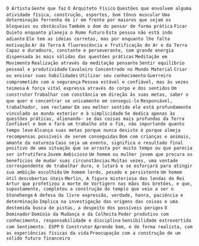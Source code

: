 `O Artista` `Gente que faz` `O Arquiteto Físico` `Questões que envolvem alguma atividade física, construção, esportes, bom tônus muscular` `Uma determinação ferrenha de ir em frente por maiores que sejam os bloqueios ou obstáculos` `Também o dom do pensar de forma prática` `Ficar Quieto enquanto planeja o Rumo Futuro` `Esta pessoa não está indo adiante` `Ele tem as ideias corretas, mas por enquanto lhe falta motivação` `Ar da Terra` `A fluorescência e frutificação do Ar e da Terra` `Capaz e duradouro, constante e perseverante, com grande energia dispensada às mais sólidas das questões práticas` `Meditação em Movimento` `Realização através da meditação pensante` `Sentir equilíbrio pessoal e produtividade` `Cavaleiro Concentrado no Mundo Material` `Criar ou ensinar suas habilidades` `Utilizar seu conhecimento` `Guerreiro comprometido com a segurança` `Pessoa estável e confiável, mas às vezes teimosa` `A força vital expressa através do corpo e dos sentidos` `Um construtor` `Trabalhar com constância em direção às suas metas, saber o que quer e concentrar se unicamente em consegui-lo` `Responsável, trabalhador, sem reclamar` `Em seu melhor sentido ele está profundamente vinculado ao mundo exterior e à simplicidade` `Se dedica apenas às questões práticas, alienando- se das coisas mais profundas da Terra` `Confiável e bom e fará um trabalho até o fim, não importando quanto tempo leve` `Alcança suas metas porque nunca desiste é porque almeja recompensas possíveis de serem conseguidas` `Bom com crianças e animais, amante da natureza` `Caso seja um evento, significa o resultado final positivo de uma situação que se arrasta por muito tempo ou que parecia ser infrutífera` `Jovem Ambicioso` `Um homem ou mulher jovem que procura os benefícios de mudar suas circunstâncias` `Muitas vezes, uma vontade correspondente de trabalhar duro, e lutará e se esforçará para atingir sua ambição escolhida` `Um homem lerdo, pesado e persistente` `Um homem útil` `descobertas úteis` `Merlin, A figura misteriosa das lendas do Rei Artur que profetizou a morte de Vortigern nas mãos dos bretões, e que, supostamente, completou a construção do templo que veio a ser o Stonehenge` `A defesa da livre expressão, verdade, honra, paciência e determinação` `Implica na investigação das origens das coisas e uma destemida busca de pistas, a despeito dos possíveis perigos` `O Dominador` `Domínio da Mudança e da Colheita` `Poder produtivo com conhecimento, responsabilidade e disciplina` `Sensibilidade extrovertida com Sentimento. ESPP` `O Construtor` `Aprende bem, e de forma realista, com as experiências físicas da vida` `Preocupação com a construção de um sólido futuro financeiro`  
